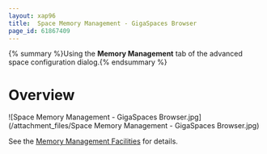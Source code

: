 ```yaml
---
layout: xap96
title:  Space Memory Management - GigaSpaces Browser
page_id: 61867409
---
```


{% summary %}Using the **Memory Management** tab of the advanced space configuration dialog.{% endsummary %}

# Overview

![Space Memory Management - GigaSpaces Browser.jpg](/attachment_files/Space Memory Management - GigaSpaces Browser.jpg)

See the [Memory Management Facilities](/xap96/memory-management-facilities.html) for details.
